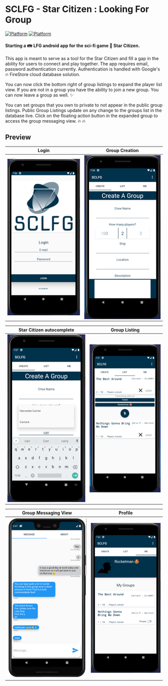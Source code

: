 # SCLFG - Star Citizen : Looking For Group

[![Platform](https://img.shields.io/badge/Platform-Android-brightgreen.svg)](#) [![Platform](https://img.shields.io/badge/Language-Kotlin-yellowgreen.svg)](#)

#### Starting a :family: LFG android app for the sci-fi game :star2: Star Citizen.

This app is meant to serve as a tool for the Star Citizen and fill a gap in the ability for users to connect and play together. The app requires email, password authentication currently. Authentication is handled with Google's :fire: FireStore cloud database solution.

You can now click the bottom right of group listings to expand the player list view. If you are not in a group you have the ability to join a new group. You can now leave a group as well. :sparkles:

You can set groups that you own to private to not appear in the public group listings. Public Group Listings update on any change to the groups list in the database live. Click on the floating action button in the expanded group to access the group messaging view. :fire: :fire:


## Preview

|                                       Login                                        |                                   Group Creation                                    |
| :--------------------------------------------------------------------------------: | :---------------------------------------------------------------------------------: |
| ![](.images/lfgLogin.png) | ![](.images/lfgSearch.png) |

|                                 Star Citizen autocomplete                                 |                                   Group Listing                                   |
| :---------------------------------------------------------------------------------------: | :-------------------------------------------------------------------------------: |
| ![](.images/lfgAutoComplete.png) | ![](.images/lfgList.png) |

|                                  Group Messaging View                                  |                                       Profile                                        |
| :------------------------------------------------------------------------------------: | :----------------------------------------------------------------------------------: |
| ![](.images/lfgMessaging.png) | ![](.images/lfgProfile.png) |
